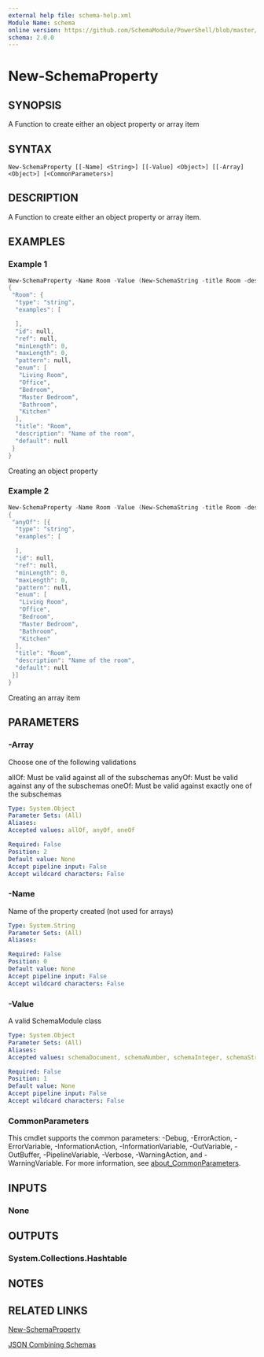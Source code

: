 ```yaml
---
external help file: schema-help.xml
Module Name: schema
online version: https://github.com/SchemaModule/PowerShell/blob/master/docs/New-SchemaProperty.md#new-schemaproperty
schema: 2.0.0
---
```


# New-SchemaProperty

## SYNOPSIS

A Function to create either an object property or array item

## SYNTAX

```
New-SchemaProperty [[-Name] <String>] [[-Value] <Object>] [[-Array] <Object>] [<CommonParameters>]
```

## DESCRIPTION

A Function to create either an object property or array item.

## EXAMPLES

### Example 1

```powershell
New-SchemaProperty -Name Room -Value (New-SchemaString -title Room -description "Name of the room" -enum @('Living Room','Office','Bedroom','Master Bedroom','Bathroom','Kitchen')) |ConvertTo-Json
{
 "Room": {
  "type": "string",
  "examples": [

  ],
  "id": null,
  "ref": null,
  "minLength": 0,
  "maxLength": 0,
  "pattern": null,
  "enum": [
   "Living Room",
   "Office",
   "Bedroom",
   "Master Bedroom",
   "Bathroom",
   "Kitchen"
  ],
  "title": "Room",
  "description": "Name of the room",
  "default": null
 }
}
```

Creating an object property

### Example 2

```powershell
New-SchemaProperty -Name Room -Value (New-SchemaString -title Room -description "Name of the room" -enum @('Living Room','Office','Bedroom','Master Bedroom','Bathroom','Kitchen')) -Array anyOf |ConvertTo-Json -Depth 3
{
 "anyOf": [{
  "type": "string",
  "examples": [

  ],
  "id": null,
  "ref": null,
  "minLength": 0,
  "maxLength": 0,
  "pattern": null,
  "enum": [
   "Living Room",
   "Office",
   "Bedroom",
   "Master Bedroom",
   "Bathroom",
   "Kitchen"
  ],
  "title": "Room",
  "description": "Name of the room",
  "default": null
 }]
}
```

Creating an array item

## PARAMETERS

### -Array

Choose one of the following validations

 allOf: Must be valid against all of the subschemas
 anyOf: Must be valid against any of the subschemas
 oneOf: Must be valid against exactly one of the subschemas

```yaml
Type: System.Object
Parameter Sets: (All)
Aliases:
Accepted values: allOf, anyOf, oneOf

Required: False
Position: 2
Default value: None
Accept pipeline input: False
Accept wildcard characters: False
```

### -Name

Name of the property created (not used for arrays)

```yaml
Type: System.String
Parameter Sets: (All)
Aliases:

Required: False
Position: 0
Default value: None
Accept pipeline input: False
Accept wildcard characters: False
```

### -Value

A valid SchemaModule class

```yaml
Type: System.Object
Parameter Sets: (All)
Aliases:
Accepted values: schemaDocument, schemaNumber, schemaInteger, schemaString, schemaObject, schemaArray, schemaBoolean

Required: False
Position: 1
Default value: None
Accept pipeline input: False
Accept wildcard characters: False
```

### CommonParameters

This cmdlet supports the common parameters: -Debug, -ErrorAction, -ErrorVariable, -InformationAction, -InformationVariable, -OutVariable, -OutBuffer, -PipelineVariable, -Verbose, -WarningAction, and -WarningVariable. For more information, see [about_CommonParameters](http://go.microsoft.com/fwlink/?LinkID=113216).

## INPUTS

### None

## OUTPUTS

### System.Collections.Hashtable

## NOTES

## RELATED LINKS

[New-SchemaProperty](https://github.com/SchemaModule/PowerShell/blob/master/docs/New-SchemaProperty.md#new-schemaproperty)

[JSON Combining Schemas](http://json-schema.org/understanding-json-schema/reference/combining.html#combining)
